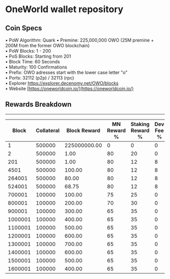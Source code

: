 # OneWorld wallet repository
## Coin Specs

• PoW Algorithm: Quark 
• Premine: 225,000,000 OWO (25M premine + 200M from the former OWO blockchain)   
• PoW Blocks: 1 - 200  
• PoS Blocks: Starting from 201  
• Block Time: 60 Seconds  
• Maturity: 100 Confirmations  
• Prefix: OWO adresses start with the lower case letter "o"  
• Ports: 32112 (p2p) / 32113 (rpc)  
• Explorer https://explorer.decenomy.net/OWO/blocks  
• Website [https://oneworldcoin.io/](https://oneworldcoin.io/)    

## Rewards Breakdown
---
|Block  |Collateral|Block Reward|MN Reward %|Staking Reward %|Dev Fee %|MN Reward|Staker Reward|Dev Fee|roi 500|roi 1000|roi 1500|roi 2000|roi 2500|coin supply |
|-------|----------|------------|-----------|----------------|---------|---------|-------------|-------|-------|--------|--------|--------|--------|------------|
|1      |500000    |225000000.00|0          |0               |0        |0.00     |0.00         |0.00   |0.00   |0.00    |0.00    |0.00    |0.00    |225M        |
|2      |500000    |1.00        |80         |20              |0        |0.80     |0.20         |0.00   |0.17   |0.08    |0.06    |0.04    |0.03    |225M        |
|201    |500000    |1.00        |80         |12              |8        |0.80     |0.12         |0.08   |0.17   |0.08    |0.06    |0.04    |0.03    |225M        |
|4501   |500000    |100.00      |80         |12              |8        |80.00    |12.00        |8.00   |16.82  |8.41    |5.61    |4.20    |3.36    |225M        |
|264001 |500000    |80.00       |80         |12              |8        |64.00    |9.60         |6.40   |13.46  |6.73    |4.49    |3.36    |2.69    |251M        |
|524001 |500000    |68.75       |80         |12              |8        |55.00    |8.25         |5.50   |11.56  |5.78    |3.85    |2.89    |2.31    |272M        |
|700001 |100000    |100.00      |75         |25              |0        |75.00    |25.00        |0.00   |78.84  |39.42   |26.28   |19.71   |15.77   |284M        |
|800001 |100000    |200.00      |70         |30              |0        |140.00   |60.00        |0.00   |147.17 |73.58   |49.06   |36.79   |29.43   |294M        |
|900001 |100000    |300.00      |65         |35              |0        |195.00   |105.00       |0.00   |204.98 |102.49  |68.33   |51.25   |41.00   |314M        |
|1000001|100000    |400.00      |65         |35              |0        |260.00   |140.00       |0.00   |273.31 |136.66  |91.10   |68.33   |54.66   |344M        |
|1100001|100000    |500.00      |65         |35              |0        |325.00   |175.00       |0.00   |341.64 |170.82  |113.88  |85.41   |68.33   |384M        |
|1200001|100000    |600.00      |65         |35              |0        |390.00   |210.00       |0.00   |409.97 |204.98  |136.66  |102.49  |81.99   |434M        |
|1300001|100000    |700.00      |65         |35              |0        |455.00   |245.00       |0.00   |478.30 |239.15  |159.43  |119.57  |95.66   |494M        |
|1400001|100000    |600.00      |65         |35              |0        |390.00   |210.00       |0.00   |409.97 |204.98  |136.66  |102.49  |81.99   |564M        |
|1500001|100000    |500.00      |65         |35              |0        |325.00   |175.00       |0.00   |341.64 |170.82  |113.88  |85.41   |68.33   |624M        |
|1600001|100000    |400.00      |65         |35              |0        |260.00   |140.00       |0.00   |273.31 |136.66  |91.10   |68.33   |54.66   |674M        |
